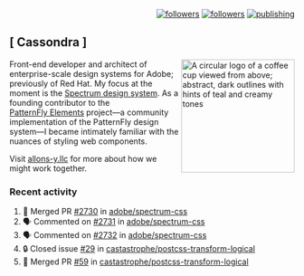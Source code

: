 <p align="right"><a rel="me" href="https://front-end.social/@castastrophe">
    <img alt="followers" title="Follow me on Mastodon" src="https://img.shields.io/mastodon/follow/109297102751309835?domain=https%3A%2F%2Ffront-end.social&label=Follow&logo=mastodon&logoColor=white&style=for-the-badge&labelColor=008080&color=006969"/></a>
  <a href="https://codepen.io/castastrophe/">
    <img alt="followers" title="Follow me on CodePen" src="https://img.shields.io/badge/23-1?color=640464&labelColor=7c007c&style=for-the-badge&logo=codepen&label=Follow"/></a>
<a href="https://castastrophe.medium.com/">
    <img alt="publishing" title="View articles on Medium" src="https://img.shields.io/badge/107-1?color=666&labelColor=444&label=subscribe&logo=medium&logoColor=white&style=for-the-badge"/></a>
</p>

## [&nbsp;Cassondra&nbsp;]

<img align="right" src="https://github-production-user-asset-6210df.s3.amazonaws.com/1840295/253016758-ba468774-1cd3-42c2-8f43-947b5eeb5edf.png" height="200" alt="A circular logo of a coffee cup viewed from above; abstract, dark outlines with hints of teal and creamy tones">

Front-end developer and architect of enterprise-scale design systems for Adobe; previously of Red Hat. My focus at the moment is the [Spectrum design system](https://github.com/adobe/spectrum-css). As a founding contributor to the [PatternFly&nbsp;Elements](https://github.com/patternfly/patternfly-elements) project&mdash;a community implementation of the PatternFly design system&mdash;I became intimately familiar with the nuances of styling web components.

Visit [allons-y.llc](http://allons-y.llc/) for more about how we might work together.

### Recent activity

<!--START_SECTION:activity-->
1. 🎉 Merged PR [#2730](https://github.com/adobe/spectrum-css/pull/2730) in [adobe/spectrum-css](https://github.com/adobe/spectrum-css)
2. 🗣 Commented on [#2731](https://github.com/adobe/spectrum-css/pull/2731#issuecomment-2098981841) in [adobe/spectrum-css](https://github.com/adobe/spectrum-css)
3. 🗣 Commented on [#2732](https://github.com/adobe/spectrum-css/pull/2732#issuecomment-2098462070) in [adobe/spectrum-css](https://github.com/adobe/spectrum-css)
4. 🔒 Closed issue [#29](https://github.com/castastrophe/postcss-transform-logical/issues/29) in [castastrophe/postcss-transform-logical](https://github.com/castastrophe/postcss-transform-logical)
5. 🎉 Merged PR [#59](https://github.com/castastrophe/postcss-transform-logical/pull/59) in [castastrophe/postcss-transform-logical](https://github.com/castastrophe/postcss-transform-logical)
<!--END_SECTION:activity-->

